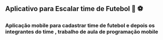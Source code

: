 ## Aplicativo para Escalar time de Futebol 🥅 ⚽️  

### Aplicação mobile para cadastrar time de futebol e  depois os integrantes do time , trabalho de aula de programação mobile
